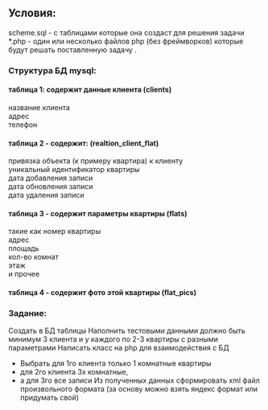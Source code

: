 
## Условия:
scheme.sql  - с таблицами которые она создаст для решения задачи
*.php - один или несколько файлов php (без фреймворков) которые будут решать поставленную задачу . 

### Структура БД mysql:

#### таблица 1: содержит данные клиента (clients) 
название клиента  
адрес  
телефон  

#### таблица 2 - содержит: (realtion_client_flat)
привязка объекта (к примеру квартира) к клиенту  
уникальный идентификатор квартиры  
дата добавления записи  
дата обновления записи  
дата удаления записи  

#### таблица 3 - содержит параметры квартиры (flats)
такие как номер квартиры  
адрес  
площадь  
кол-во комнат  
этаж  
и прочее  

#### таблица 4 - содержит фото этой квартиры (flat_pics)

### Задание:
Создать в БД таблицы 
Наполнить тестовыми данными должно быть минимум 3 клиента и у каждого по 2-3 квартиры с разными параметрами
Написать класс на php для взаимодействия с БД 
- Выбрать для 1го клиента только 1 комнатные квартиры
- для 2го клиента 3х комнатные,
- а для 3го все записи
Из полученных данных сформировать xml файл произвольного формата (за основу можно взять яндекс формат или придумать свой) 
